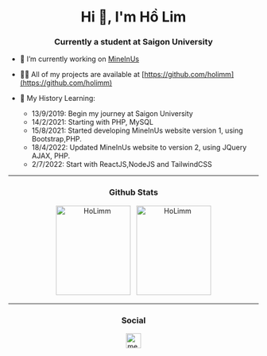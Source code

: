<h1 align="center">Hi 👋, I'm Hồ Lim</h1>
<h3 align="center">Currently a student at Saigon University</h3>


- 🔭 I’m currently working on [MineInUs](https://id.mineinus.com)

- 👨‍💻 All of my projects are available at [https://github.com/holimm](https://github.com/holimm)

- 🐣 My History Learning:
  + 13/9/2019: Begin my journey at Saigon University
  + 14/2/2021: Starting with PHP, MySQL
  + 15/8/2021: Started developing MineInUs website version 1, using Bootstrap,PHP.
  + 18/4/2022: Updated MineInUs website to version 2, using JQuery AJAX, PHP.
  + 2/7/2022: Start with ReactJS,NodeJS and TailwindCSS


<hr/>
<h3 align="center"> Github Stats </h3>
<p align="center">
  <img height="180em" width="150em" src="https://github-readme-stats.vercel.app/api/top-langs/?username=holimm&layout=compact&hide_border=true&theme=vue&hide=html" alt="HoLimm" />
  &nbsp;
  <img height="180em" width="150em" src="https://github-readme-stats.vercel.app/api?username=holimm&show_icons=true&hide_border=true&theme=vue" alt="HoLimm" />
</p>
<hr/>
<h3 align="center"> Social </h3>
<p align="center">
<a href="https://www.facebook.com/tea.limho/" target="blank"><img align="center" src="https://cdn.jsdelivr.net/npm/simple-icons@3.0.1/icons/facebook.svg" alt="me.takahatashun" height="30" width="30" /></a>
</p>
